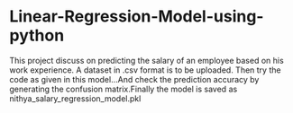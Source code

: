 # Linear-Regression-Model-using-python
This project discuss on predicting the salary of an employee based on his work experience. A dataset in .csv format is to be uploaded. Then try the code as given in this model...And check the prediction accuracy by generating the confusion matrix.Finally the model is saved as nithya_salary_regression_model.pkl
